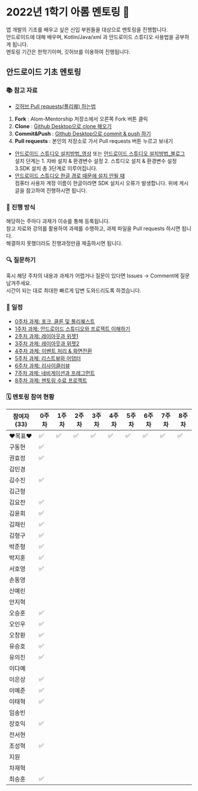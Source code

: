 # 2022년 1학기 아롬 멘토링 📗

앱 개발의 기초를 배우고 싶은 신입 부원들을 대상으로 멘토링을 진행합니다.  
안드로이드에 대해 배우며, Kotlin/Java/xml 과 안드로이드 스튜디오 사용법을 공부하게 됩니다.   
멘토링 기간은 한학기이며, 깃허브를 이용하여 진행됩니다.

## 안드로이드 기초 멘토링

### 📚 참고 자료
* [깃허브 Pull requests(풀리퀘) 하는법](https://github.com/alom-sejong/2022_1_AlomMentorship/blob/main/How%20to%20pull%20request%20in%20github.pdf)
1. **Fork** : Alom-Mentorship 저장소에서 오른쪽 Fork 버튼 클릭  
2. **Clone** : [Github Desktop으로 clone 해오기](https://hello-bryan.tistory.com/201)  
3. **Commit&Push** : [Github Desktop으로 commit & push 하기](https://post.naver.com/viewer/postView.nhn?volumeNo=24624153&memberNo=42458017)
4. **Pull requests** : 본인의 저장소로 가서 Pull requests 버튼 누르고 보내기
* [안드로이드 스튜디오 설치방법_영상](https://youtu.be/UNKlX9J6m-A) 또는 [안드로이드 스튜디오 설치방법_블로그](https://webnautes.tistory.com/1126)  
설치 단계는 1. 자바 설치 & 환경변수 설정 2. 스튜디오 설치 & 환경변수 설정 3.SDK 설치 총 3단계로 이루어집니다.  
* [안드로이드 스튜디오 한글 경로 때문에 설치 안될 때](https://sohees.com/7126/)  
컴퓨터 사용자 계정 이름이 한글이라면 SDK 설치시 오류가 발생합니다. 위에 게시글을 참고하여 진행하시면 됩니다.  

### 📝 진행 방식
해당하는 주마다 과제가 이슈를 통해 등록됩니다.  
참고 자료와 강의를 활용하여 과제를 수행하고, 과제 파일을 Pull requests 하시면 됩니다.  
해결하지 못했더라도 진행과정만큼 제출하시면 됩니다.
### 🔍 질문하기
혹시 해당 주차의 내용과 과제가 어렵거나 질문이 있다면 Issues -> Comment에 질문 남겨주세요.  
시간이 되는 대로 최대한 빠르게 답변 도와드리도록 하겠습니다.  
### 📌 일정

* [0주차 과제: 포크, 클론 및 풀리퀘스트](https://github.com/alom-sejong/2022_1_AlomMentorship/blob/main/How%20to%20pull%20request%20in%20github.pdf)
* [1주차 과제: 안드로이드 스튜디오와 프로젝트 이해하기](https://github.com/alom-sejong/Alom-Mentorship/blob/main/1%EC%A3%BC%EC%B0%A8_%EC%95%88%EB%93%9C%EB%A1%9C%EC%9D%B4%EB%93%9C%20%ED%94%84%EB%A1%9C%EC%A0%9D%ED%8A%B8%20%EC%95%8C%EA%B8%B0.pdf)
* [2주차 과제: 레이아웃과 위젯1](https://github.com/alom-sejong/Alom-Mentorship/blob/main/2%EC%A3%BC%EC%B0%A8/default.MD)
* [3주차 과제: 레이아웃과 위젯2](https://github.com/alom-sejong/Alom-Mentorship/blob/main/3%EC%A3%BC%EC%B0%A8/default.MD)
* [4주차 과제: 이벤트 처리 & 화면전환](https://github.com/alom-sejong/Alom-Mentorship/)
* [5주차 과제: 리스트뷰와 어댑터](https://github.com/alom-sejong/Alom-Mentorship)
* [6주차 과제: 리사이클러뷰](https://github.com/alom-sejong/Alom-Mentorship)
* [7주차 과제: 네비게이션과 프레그먼트](https://github.com/alom-sejong/Alom-Mentorship)
* [8주차 과제: 멘토링 수료 프로젝트](https://github.com/alom-sejong/Alom-Mentorship)


### 🗓 멘토링 참여 현황

| 참여자 (33) | 0주차 | 1주차 | 2주차 | 3주차 | 4주차 | 5주차 | 6주차 | 7주차 | 8주차 |
| --- | --- | --- | --- | --- | --- | --- | --- | --- | --- |
| ❤목표❤ |:white_check_mark:|:white_check_mark:|:white_check_mark:|:white_check_mark:|:white_check_mark:|:white_check_mark:|:white_check_mark:|:white_check_mark:|:white_check_mark:|
| 구동현 |:white_check_mark:|||||||||
| 권효정 |:white_check_mark:|||||||||
| 김민경 ||||||||||
| 김수진 |:white_check_mark:|||||||||
| 김근형 ||||||||||
| 김요찬 |:white_check_mark:|||||||||
| 김윤회 |:white_check_mark:|||||||||
| 김채린 |:white_check_mark:|||||||||
| 김형구 |:white_check_mark:|||||||||
| 박준형 |:white_check_mark:|||||||||
| 박지훈 |:white_check_mark:|||||||||
| 서호영 |:white_check_mark:|||||||||
| 손동영 ||||||||||
| 신예린 ||||||||||
| 안지혁 ||||||||||
| 오승훈 |:white_check_mark:|||||||||
| 오인우 |:white_check_mark:|||||||||
| 오창환 |:white_check_mark:|||||||||
| 유승호 |:white_check_mark:|||||||||
| 유의진 |:white_check_mark:|||||||||
| 이다예 ||||||||||
| 이은상 |:white_check_mark:|||||||||
| 이예준 |:white_check_mark:|||||||||
| 이태혁 |:white_check_mark:|||||||||
| 임송빈 ||||||||||
| 장호익 |:white_check_mark:|||||||||
| 전서현 ||||||||||
| 조성혁 |:white_check_mark:|||||||||
| 지원 ||||||||||
| 차재혁 ||||||||||
| 최승훈 |:white_check_mark:|||||||||

